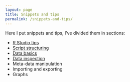 ```yaml
---
layout: page
title: Snippets and tips
permalink: /snippets-and-tips/
---
```


Here I put snippets and tips, I’ve divided them in sections:

* [R Studio tips](/r-studio-tips/)
* [Script structuring](/script-structuring/)
* [Data basics](/data-basics/)
* [Data inspection](data-inspection)
* Meta-data manipulation
* Importing and exporting
* Graphs


